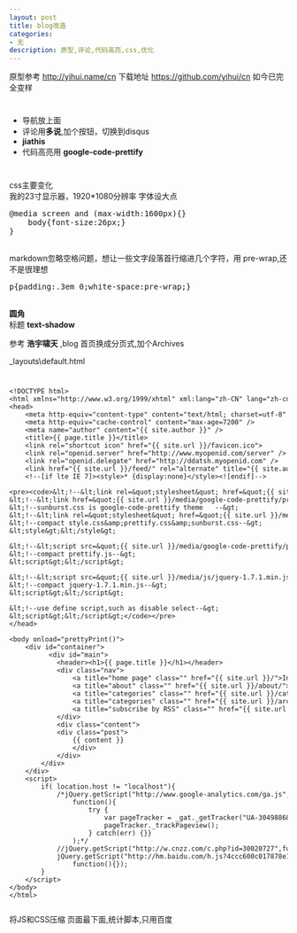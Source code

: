 ```yaml
---
layout: post
title: blog改造
categories:
- 无
description: 原型,评论,代码高亮,css,优化
---
```

原型参考
http://yihui.name/cn
下载地址
https://github.com/yihui/cn
如今已完全变样
# 
- 导航放上面
- 评论用**多说**,加个按钮，切换到disqus
- **jiathis**
- 代码高亮用 **google-code-prettify**
# 
css主要变化  
我的23寸显示器，1920*1080分辨率
字体设大点
<pre class="prettyprint">
@media screen and (max-width:1600px){} 
	body{font-size:26px;}
}

</pre>

markdown忽略空格问题，想让一些文字段落首行缩进几个字符，用 pre-wrap,还不是很理想
<pre class="prettyprint">
p{padding:.3em 0;white-space:pre-wrap;}

</pre>

**圆角**  
标题 **text-shadow**

参考 **浩宇啸天** ,blog 首页换成分页式,加个Archives

_layouts\default.html

<pre class="prettyprint"><code>
<xmp><!DOCTYPE html>
<html xmlns="http://www.w3.org/1999/xhtml" xml:lang="zh-CN" lang="zh-cn">
<head>
	<meta http-equiv="content-type" content="text/html; charset=utf-8" />
	<meta http-equiv="cache-control" content="max-age=7200" />
	<meta name="author" content="{{ site.author }}" />
	<title>{{ page.title }}</title>
	<link rel="shortcut icon" href="{{ site.url }}/favicon.ico">
	<link rel="openid.server" href="http://www.myopenid.com/server" />
	<link rel="openid.delegate" href="http://ddatsh.myopenid.com" />
	<link href="{{ site.url }}/feed/" rel="alternate" title="{{ site.author }}" type="application/atom+xml" />
	<!--[if lte IE 7]><style>* {display:none}</style><![endif]-->
	
	<!--<link rel="stylesheet" href="{{ site.url }}/media/css/style.css">-->
	<!--<link href="{{ site.url }}/media/google-code-prettify/prettify.css" type="text/css" rel="stylesheet" />-->
	<!--sunburst.css is google-code-prettify theme   -->
	<!--<link rel="stylesheet" href="{{ site.url }}/media/css/sunburst.css" />-->
	<!--compact style.css&prettify.css&sunburst.css-->
	<style></style>
	
	<!--<script src="{{ site.url }}/media/google-code-prettify/prettify.js"></script>-->
	<!--compact prettify.js-->
	<script></script>
	
	<!--<script src="{{ site.url }}/media/js/jquery-1.7.1.min.js"></script>-->
	<!--compact jquery-1.7.1.min.js-->
	<script></script>
	
	<!--use define script,such as disable select-->
	<script></script>
	
</head>

<body onload="prettyPrint()">
	<div id="container">
	      <div id="main">
			<header><h1>{{ page.title }}</h1></header>
			<div class="nav">
				<a title="home page" class="" href="{{ site.url }}/">Index</a>
				<a title="about" class="" href="{{ site.url }}/about/">About</a>
				<a title="categories" class="" href="{{ site.url }}/categories/">Tags</a>
				<a title="categories" class="" href="{{ site.url }}/archives/">Archives</a>
				<a title="subscribe by RSS" class="" href="{{ site.url }}/feed/">Feed</a>
			</div>
			<div class="content">
		 	<div class="post">
				{{ content }}
				</div>
			</div>
		</div>
	</div>
	<script>
		if( location.host != "localhost"){
		 	/*jQuery.getScript("http://www.google-analytics.com/ga.js",
		 		function(){
		 			try {
		 				var pageTracker = _gat._getTracker("UA-30498868-1");
		 				pageTracker._trackPageview();
		 			} catch(err) {}}
		 		);*/
		 	//jQuery.getScript("http://w.cnzz.com/c.php?id=30020727",function(){});
		 	jQuery.getScript("http://hm.baidu.com/h.js?4ccc600c017878e1d3486a2191649db4",
		 		function(){});
		}
	</script>
</body>
</html>
</xmp></code></pre>

将JS和CSS压缩
页面最下面,统计脚本,只用百度
